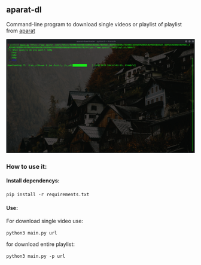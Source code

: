 ## aparat-dl

Command-line program to download single videos or playlist of playlist from [aparat](https://www.aparat.com)

![Screenshot of program](Screenshot.png "Title")


### How to use it:
#### Install dependencys:
```pip install -r requirements.txt```

#### Use:
For download single video use:

```python3 main.py url```

for download entire playlist:

```python3 main.py -p url```
